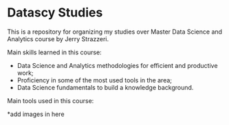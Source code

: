 # Datascy Studies

This is a repository for organizing my studies over Master Data Science and Analytics course by Jerry Strazzeri.

Main skills learned in this course:

- Data Science and Analytics methodologies for efficient and productive work;
- Proficiency in some of the most used tools in the area;
- Data Science fundamentals to build a knowledge background.

Main tools used in this course:

*add images in here
